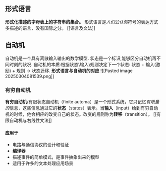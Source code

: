 ## 形式语言
**形式化描述的字母表上的字符串的集合。**
形式语言是*人们公认的*符号的表达方式多描述的语言，没有国际之分。
[[语言及文法]]
## 自动机
自动机是一个具有离散输入输出的数学模型.
状态是一个标识,能够区分自动机再不同时刻的状况.
自动机的本质:根据状态\输入\规则决定下一个状态: 状态 + 输入(激励) + 规则 -> 状态迁移.
**形式语言与自动机的对应**
![[Pasted image 20250304081539.png]]
### 有穷自动机
**有穷自动机**/有限状态自动机（finite automa）是一个形式系统，它只记忆*有限量的*信息，这些信息通过它的**状态**（states）表示。当**输入**（input）给到有穷自动机的时候，他会相应的改变自己的状态。改变的规则称为**转移**（transition）。
[[有限自动机与右线性文法]]


#### 应用于
- 电路与通信协议的设计和验证
- **编译器**
- 描述事件的简单模式，是事件抽象出来的模型
- 适用于许多的文本处理应用场景
